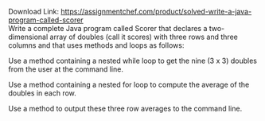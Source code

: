 Download Link: https://assignmentchef.com/product/solved-write-a-java-program-called-scorer
<br>
Write a complete Java program called Scorer that declares a two-dimensional array of doubles (call it scores) with three rows and three columns and that uses methods and loops as follows:

Use a method containing a nested while loop to get the nine (3 x 3) doubles from the user at the command line.

Use a method containing a nested for loop to compute the average of the doubles in each row.

Use a method to output these three row averages to the command line.